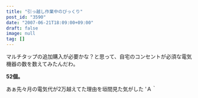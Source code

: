 ```yaml
---
title: "引っ越し作業中のびっくり"
post_id: "3590"
date: "2007-06-21T18:09:00+09:00"
draft: false
image: null
tag: []
---
```



マルチタップの追加購入が必要かな？と思って、自宅のコンセントが必須な電気機器の数を数えてみたんだわ。

**52個。**

あぁ先々月の電気代が2万越えてた理由を垣間見た気がした 'Ａ｀
